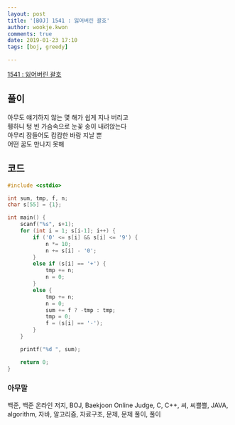 ```yaml
---
layout: post
title: '[BOJ] 1541 : 잃어버린 괄호'
author: wookje.kwon
comments: true
date: 2019-01-23 17:10
tags: [boj, greedy]

---
```


[1541 : 잃어버린 괄호](https://www.acmicpc.net/problem/1541)  

## 풀이

아무도 얘기하지 않는 몇 해가 쉽게 지나 버리고  
휑하니 텅 빈 가슴속으로 눈꽃 송이 내려앉는다  
아무리 잠들어도 캄캄한 바람 지날 뿐  
어떤 꿈도 만나지 못해  

## 코드

```cpp
#include <cstdio>

int sum, tmp, f, n;
char s[55] = {1};

int main() {
    scanf("%s", s+1);
    for (int i = 1; s[i-1]; i++) {
        if ('0' <= s[i] && s[i] <= '9') {
            n *= 10;
            n += s[i] - '0';
        }
        else if (s[i] == '+') {
            tmp += n;
            n = 0;
        }
        else {
            tmp += n;
            n = 0;
            sum += f ? -tmp : tmp;
            tmp = 0;
            f = (s[i] == '-');
        }
    }

    printf("%d ", sum);

    return 0;
}
```  

### 아무말  
백준, 백준 온라인 저지, BOJ, Baekjoon Online Judge, C, C++, 씨, 씨쁠쁠, JAVA, algorithm, 자바, 알고리즘, 자료구조, 문제, 문제 풀이, 풀이
